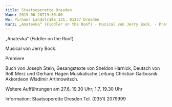 ```yaml
---
title: Staatsoperette Dresden
Wann: 2015-06-26T19:30:00
Wo: Pirnaer Landstraße 131, 01257 Dresden
Kurz: „Anatevka“ (Fiddler on the Roof) - Musical von Jerry Bock. - Premiere - Musikalische Leitung Christian Garbosnik. -  Akkordeon Wladimir Artimowitsch.
---
```


„Anatevka“ (Fiddler on the Roof)

Musical von Jerry Bock.

Premiere

Buch von Joseph Stein, Gesangstexte von Sheldon Harnick, Deutsch von Rolf Merz und Gerhard Hagen
Musikalische Leitung Christian Garbosnik.
 Akkordeon Wladimir Artimowitsch.

Weitere Aufführungen am 27.6, 19.30 Uhr; 1.7, 19.30 Uhr

Information: 
Staatsoperette Dresden
Tel. (0351) 2079999